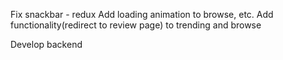 Fix snackbar - redux
Add loading animation to browse, etc.
Add functionality(redirect to review page) to trending and browse

Develop backend
